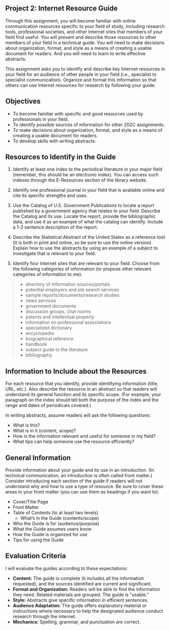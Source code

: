 ## Project 2: Internet Resource Guide

Through this assignment, you will become familiar with online communication resources specific to your field of study, including research tools, professional societies, and other Internet sites that members of your field find useful. You will present and describe those resources to other members of your field in a technical guide. You will need to make decisions about organization, format, and style as a means of creating a usable document for readers. And you will need to learn to write effective abstracts.

This assignment asks you to identify and describe key Internet resources in your field for an audience of other people in your field (i.e., specialist to specialist communication). Organize and format this information so that others can use Internet resources for research by following your guide.

## Objectives

- To become familiar with specific and good resources used by professionals in your field.
- To identify possible sources of information for other 202C assignments.
- To make decisions about organization, format, and style as a means of creating a usable document for readers. 
- To develop skills with writing abstracts.

## Resources to Identify in the Guide

1.	Identify at least one index to the periodical literature in your major field (remember, this should be an electronic index). You can access such indexes through the E-Resources section of the library website. 

2.	Identify one professional journal in your field that is available online and cite its specific strengths and uses. 

3.	Use the Catalog of U.S. Government Publications to locate a report published by a government agency that relates to your field. Describe the Catalog and its use. Locate the report, provide the bibliographic data, and use it as an example of what the catalog can identify. Include a 1-2 sentence description of the report.

4.	Describe the Statistical Abstract of the United States as a reference tool (it is both in print and online, so be sure to use the online version). Explain how to use the abstracts by using an example of a subject to investigate that is relevant to your field. 

5.	Identify four Internet sites that are relevant to your field. Choose from the following categories of information (or propose other relevant categories of information to me):


>- directory of information sources/portals
>- potential employers and job search services
>- sample reports/documents/research studies
>- news services
>- government documents	
>- discussion groups, chat rooms
>- patents and intellectual property
>- information on professional associations
>- specialized dictionary	
>- encyclopedia
>- biographical reference	
>- handbook
>- subject guide to the literature
>- bibliography
	
## Information to Include about the Resources

For each resource that you identify, provide identifying information (title, URL, etc.). Also describe the resource in an abstract so that readers will understand its general function and its specific scope. (For example, your paragraph on the index should tell both the purpose of the index and the range and dates of periodicals covered.)

In writing abstracts, assume readers will ask the following questions: 

- What is this? 
- What is in it (content, scope)?
- How is the information relevant and useful for someone in my field? 
- What tips can help someone use the resource efficiently? 


## General Information

Provide information about your guide and its use in an introduction. (In technical communication, an introduction is often called front matter.) Consider introducing each section of the guide if readers will not understand why and how to use a type of resource. Be sure to cover these areas in your front matter (you can use them as headings if you want to):

- Cover/Title Page
- Front Matter
- Table of Contents (to at least two levels)
	- What’s in the Guide (contents/scope)
- Who the Guide is for (audience/purpose)
- What the Guide assumes users know
- How the Guide is organized for use
- Tips for using the Guide


## Evaluation Criteria 

I will evaluate the guides according to these expectations:
	
- **Content:** The guide is complete (it includes all the information requested), and the sources identified are current and significant.
- **Format and Organization:** Readers will be able to find the information they need. Related materials are grouped. The guide is “usable.” 
- **Style:** Abstracts give specific information in efficient sentences.
- **Audience Adaptation:** The guide offers explanatory material or instructions where necessary to help the designated audience conduct research through the internet.
- **Mechanics:** Spelling, grammar, and punctuation are correct. 


